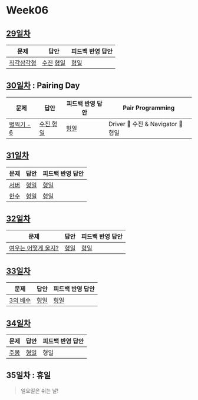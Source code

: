 # Week06

## [29일차](Day29)

| 문제                                               | 답안                                                    | 피드백 반영 답안               |
| -------------------------------------------------- | ------------------------------------------------------- | ------------------------------ |
| [직각삼각형](https://www.acmicpc.net/problem/4153) | [수진](Day29/bj4153_ksj.js) [형일](Day29/bj4153_jhi.js) | [형일](Day29/bj4153_jhi_fb.js) |

## [30일차](Day30) : Pairing Day

| 문제                                               | 답안                                 | 피드백 반영 답안                   | Pair Programming                   |
| -------------------------------------------------- | ------------------------------------ | ---------------------------------- | ---------------------------------- |
| [별찍기 - 6](https://www.acmicpc.net/problem/2443) | [수진 형일](Day30/bj2443_ksj_jhi.js) | [형일](Day30/bj2443_ksj_jhi_fb.js) | Driver 🚗 수진 & Navigator 🧭 형일 |

## [31일차](Day31)

| 문제                                          | 답안                         | 피드백 반영 답안                |
| --------------------------------------------- | ---------------------------- | ------------------------------- |
| [서버](https://www.acmicpc.net/problem/10409) | [형일](Day31/bj10409_jhi.js) | [형일](Day31/bj10409_jhi_fb.js) |
| [한수](https://www.acmicpc.net/problem/1065)  | [형일](Day31/bj1065_jhi.js)  | [형일](Day31/bj1065_jhi_fb.js)  |

## [32일차](Day32)

| 문제                                                        | 답안                        | 피드백 반영 답안               |
| ----------------------------------------------------------- | --------------------------- | ------------------------------ |
| [여우는 어떻게 울지?](https://www.acmicpc.net/problem/9536) | [형일](Day32/bj9536_jhi.js) | [형일](Day32/bj9536_jhi_fb.js) |

## [33일차](Day33)

| 문제                                             | 답안                        | 피드백 반영 답안               |
| ------------------------------------------------ | --------------------------- | ------------------------------ |
| [3의 배수](https://www.acmicpc.net/problem/1769) | [형일](Day33/bj1769_jhi.js) | [형일](Day33/bj1769_jhi_fb.js) |

## [34일차](Day34)

| 문제                                         | 답안                        | 피드백 반영 답안 |
| -------------------------------------------- | --------------------------- | ---------------- |
| [주몽](https://www.acmicpc.net/problem/1940) | [형일](Day34/bj1940_jhi.js) | 형일             |

## 35일차 : 휴일

> 일요일은 쉬는 날!
